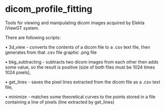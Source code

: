 # dicom_profile_fitting
Tools for viewing and manipulating dicom images acquired by Elekta iViewGT system.

There are following scripts:

• 3d_view - converts the contents of a dicom file to a .csv text file, then generates from that .csv file graphic .png file

• bkg_subtracting - subtracts two dicom images from each other then adds some value, so the result is positive (size of both files must be 1024 times 1024 pixels),

• get_lines - saves the pixel lines extracted from the dicom file as a .csv text file,

• minimize - matches some theoretical curves to the points stored in a file containing a line of pixels (line extracted by get_lines)
